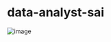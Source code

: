# data-analyst-sai
![image](https://github.com/user-attachments/assets/60e3e82f-b423-4d05-9d16-552e47c23c3e)
